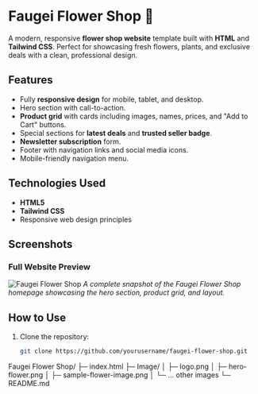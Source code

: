 # Faugei Flower Shop 🌸

A modern, responsive **flower shop website** template built with **HTML** and **Tailwind CSS**. Perfect for showcasing fresh flowers, plants, and exclusive deals with a clean, professional design.

## Features

- Fully **responsive design** for mobile, tablet, and desktop.
- Hero section with call-to-action.
- **Product grid** with cards including images, names, prices, and "Add to Cart" buttons.
- Special sections for **latest deals** and **trusted seller badge**.
- **Newsletter subscription** form.
- Footer with navigation links and social media icons.
- Mobile-friendly navigation menu.

## Technologies Used

- **HTML5**
- **Tailwind CSS**
- Responsive web design principles

## Screenshots

### Full Website Preview
![Faugei Flower Shop](images/flowershop.png)
*A complete snapshot of the Faugei Flower Shop homepage showcasing the hero section, product grid, and layout.*

## How to Use

1. Clone the repository:
   ```bash
   git clone https://github.com/yourusername/faugei-flower-shop.git


Faugei Flower Shop/
├─ index.html
├─ Image/
│  ├─ logo.png
│  ├─ hero-flower.png
│  ├─ sample-flower-image.png
│  └─ ... other images
└─ README.md

